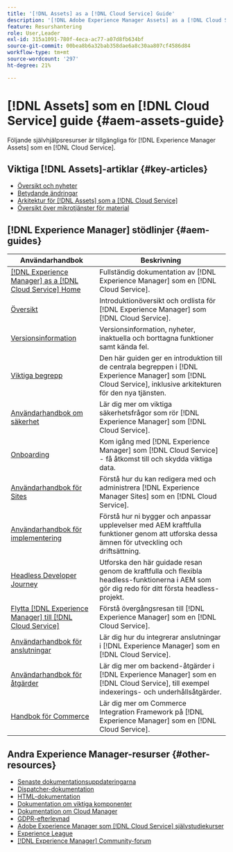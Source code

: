```yaml
---
title: '[!DNL Assets] as a [!DNL Cloud Service] Guide'
description: '[!DNL Adobe Experience Manager Assets] as a [!DNL Cloud Service] självhjälpsresurser och dokumentationslänkar'
feature: Resurshantering
role: User,Leader
exl-id: 315a1091-780f-4eca-ac77-a07d8fb634bf
source-git-commit: 00bea8b6a32bab358dae6a8c30aa807cf4586d84
workflow-type: tm+mt
source-wordcount: '297'
ht-degree: 21%

---
```


# [!DNL Assets] som en  [!DNL Cloud Service] guide {#aem-assets-guide}

Följande självhjälpsresurser är tillgängliga för [!DNL Experience Manager Assets] som en [!DNL Cloud Service].

## Viktiga [!DNL Assets]-artiklar {#key-articles}

* [Översikt och nyheter](overview.md)
* [Betydande ändringar](/help/assets/assets-cloud-changes.md)
* [Arkitektur för [!DNL Assets] som a [!DNL Cloud Service]](architecture.md)
* [Översikt över mikrotjänster för material](/help/assets/asset-microservices-overview.md)

## [!DNL Experience Manager] stödlinjer {#aem-guides}

| Användarhandbok | Beskrivning |
|---|---|
| [[!DNL Experience Manager] as a [!DNL Cloud Service] Home](/help/landing/home.md) | Fullständig dokumentation av [!DNL Experience Manager] som en [!DNL Cloud Service]. |
| [Översikt](/help/overview/home.md) | Introduktionöversikt och ordlista för [!DNL Experience Manager] som [!DNL Cloud Service]. |
| [Versionsinformation](/help/release-notes/home.md) | Versionsinformation, nyheter, inaktuella och borttagna funktioner samt kända fel. |
| [Viktiga begrepp](/help/core-concepts/home.md) | Den här guiden ger en introduktion till de centrala begreppen i [!DNL Experience Manager] som [!DNL Cloud Service], inklusive arkitekturen för den nya tjänsten. |
| [Användarhandbok om säkerhet](/help/security/home.md) | Lär dig mer om viktiga säkerhetsfrågor som rör [!DNL Experience Manager] som [!DNL Cloud Service]. |
| [Onboarding](/help/onboarding/home.md) | Kom igång med [!DNL Experience Manager] som [!DNL Cloud Service] - få åtkomst till och skydda viktiga data. |
| [Användarhandbok för Sites](/help/sites-cloud/home.md) | Förstå hur du kan redigera med och administrera [!DNL Experience Manager Sites] som en [!DNL Cloud Service]. |
| [Användarhandbok för implementering](/help/implementing/home.md) | Förstå hur ni bygger och anpassar upplevelser med AEM kraftfulla funktioner genom att utforska dessa ämnen för utveckling och driftsättning. |
| [Headless Developer Journey](/help/journey-headless/developer/overview.md) | Utforska den här guidade resan genom de kraftfulla och flexibla headless-funktionerna i AEM som gör dig redo för ditt första headless-projekt. |
| [Flytta  [!DNL Experience Manager] till [!DNL Cloud Service]](/help/move-to-cloud-service/home.md) | Förstå övergångsresan till [!DNL Experience Manager] som en [!DNL Cloud Service]. |
| [Användarhandbok för anslutningar](/help/connectors/home.md) | Lär dig hur du integrerar anslutningar i [!DNL Experience Manager] som en [!DNL Cloud Service]. |
| [Användarhandbok för åtgärder](/help/operations/home.md) | Lär dig mer om backend-åtgärder i [!DNL Experience Manager] som en [!DNL Cloud Service], till exempel indexerings- och underhållsåtgärder. |
| [Handbok för Commerce](/help/commerce-cloud/home.md) | Lär dig mer om Commerce Integration Framework på [!DNL Experience Manager] som en [!DNL Cloud Service]. |

## Andra Experience Manager-resurser {#other-resources}

* [Senaste dokumentationsuppdateringarna](https://experienceleague.adobe.com/docs/experience-manager-release-information/aem-release-updates/doc-updates/documentation-updates.html#aem-as-a-cloud-service)
* [Dispatcher-dokumentation](/help/implementing/dispatcher/overview.md)
* [HTML-dokumentation](https://experienceleague.adobe.com/docs/experience-manager-htl/using/overview.html)
* [Dokumentation om viktiga komponenter](https://experienceleague.adobe.com/docs/experience-manager-core-components/using/introduction.html)
* [Dokumentation om Cloud Manager](https://experienceleague.adobe.com/docs/experience-manager-cloud-manager/using/introduction-to-cloud-manager.html)
* [GDPR-efterlevnad](/help/onboarding/data-privacy-and-protection-readiness/aem-readiness.md)
* [Adobe Experience Manager som  [!DNL Cloud Service] självstudiekurser](https://experienceleague.adobe.com/docs/experience-manager-learn/cloud-service/overview.html)
* [Experience League](https://experienceleague.adobe.com/?promoid=K42KVXHD&amp;mv=other#recommended/solutions/experience-manager)
* [[!DNL Experience Manager] Community-forum](https://experienceleaguecommunities.adobe.com/t5/adobe-experience-manager/ct-p/adobe-experience-manager-community)

